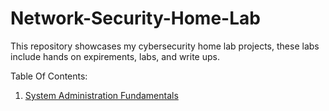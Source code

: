 # Network-Security-Home-Lab


This repository showcases my cybersecurity home lab projects, these labs include hands on expirements, labs, and write ups. 


Table Of Contents:

1. [System Administration Fundamentals](System%20Administration%20Fundamentals%20(1).md)
